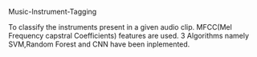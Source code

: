 Music-Instrument-Tagging

To classify the instruments present in a given audio clip.
MFCC(Mel Frequency capstral Coefficients) features are used.
3 Algorithms namely SVM,Random Forest and CNN have been inplemented.

